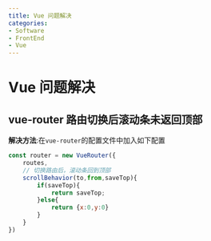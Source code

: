 ```yaml
---
title: Vue 问题解决
categories:
- Software
- FrontEnd
- Vue
---
```

# Vue 问题解决

## vue-router 路由切换后滚动条未返回顶部

**解决方法**:在`vue-router`的配置文件中加入如下配置

```js
const router = new VueRouter({
    routes,
    // 切换路由后，滚动条回到顶部
    scrollBehavior(to,from,saveTop){
        if(saveTop){
            return saveTop;
        }else{
            return {x:0,y:0}
        }
    }
})
```
